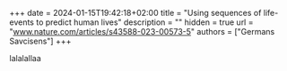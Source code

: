 +++
date = 2024-01-15T19:42:18+02:00
title = "Using sequences of life-events to predict human lives"
description = ""
hidden = true
url = "www.nature.com/articles/s43588-023-00573-5"
authors = ["Germans Savcisens"]
+++

lalalallaa
